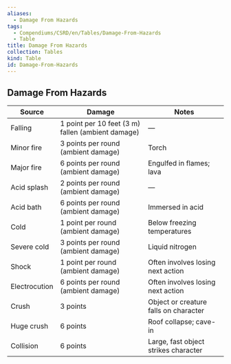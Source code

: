 ```yaml
---
aliases:
  - Damage From Hazards
tags:
  - Compendiums/CSRD/en/Tables/Damage-From-Hazards
  - Table
title: Damage From Hazards
collection: Tables
kind: Table
id: Damage-From-Hazards
---
```

## Damage From Hazards  
  
| Source          | Damage                                              | Notes                                   |
| --------------- | --------------------------------------------------- | --------------------------------------- |
| Falling         | 1 point per 10 feet (3 m) fallen (ambient damage)   | —                                       |
| Minor fire      | 3 points per round (ambient damage)                 | Torch                                   |
| Major fire      | 6 points per round (ambient damage)                 | Engulfed in flames; lava                |
| Acid splash     | 2 points per round (ambient damage)                 | —                                       |
| Acid bath       | 6 points per round (ambient damage)                 | Immersed in acid                        |
| Cold            | 1 point per round (ambient damage)                  | Below freezing temperatures             |
| Severe cold     | 3 points per round (ambient damage)                 | Liquid nitrogen                         |
| Shock           | 1 point per round (ambient damage)                  | Often involves losing next action       |
| Electrocution   | 6 points per round (ambient damage)                 | Often involves losing next action       |
| Crush           | 3 points                                            | Object or creature falls on character   |
| Huge crush      | 6 points                                            | Roof collapse; cave-in                  |
| Collision       | 6 points                                            | Large, fast object strikes character    |
